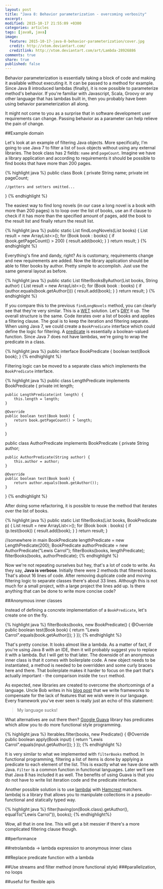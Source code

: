 ```yaml
---
layout: post
title: "Java 8: Behavior parameterization - overcoming verbosity"
excerpt:
modified: 2015-10-17 21:55:09 +0300
categories: articles
tags: [java8, java]
image:
  feature: 2015-10-17-java-8-behavior-parameterization/cover.jpg
  credit: http://xtom.deviantart.com/
  creditlink: http://xtom.deviantart.com/art/Lambda-28926886
comments: true
share: true
published: false
---
```


Behavior parameterization is essentially taking a block of code and making it available without executing it. It can be passed to a method for example. Since Java 8 introduced lambdas (finally), it is now possible to parameterize method's behavior. If you're familiar with Javascript, Scala, Groovy or any other language that has lambdas built in, then you probably have been using behavior parameterization all along.

It might not come to you as a surprise that in software development user requirements can change. Passing behavior as a parameter can help relieve the pain of change.

##Example domain

Let's look at an example of filtering Java objects. More specifically, I'm going to use Java 7 to filter a list of `book` objects without using any external libraries. The book class has 2 fields: `name` and `pageCount`. Imagine we have a library application and according to requirements it should be possible to find books that have more than 200 pages.

{% highlight java %}
public class Book {
    private String name;
    private int pageCount;

    //getters and setters omitted...
}
{% endhighlight %}

The easiest way to find long novels (in our case a long novel is a book with more than 200 pages) is to loop over the list of books, use an if clause to check if it has more than the specified amount of pages, add the book to the result list and finally return the result list.

{% highlight java %}
public static List<Book> findLongNovels(List<Book> books) {
    List<Book> result = new ArrayList<>();
    for (Book book : books) {
        if (book.getPageCount() > 200) {
            result.add(book);
        }
    }
    return result;
}
{% endhighlight %}

Everything's fine and dandy, right? As is customary, requirements change and new requirements are added. Now the library application should be able to filter books by author. Pretty simple to accomplish. Just use the same general layout as before.

{% highlight java %}
public static List<Book> filterBooksByAuthor(List<Book> books, String author) {
    List<Book> result = new ArrayList<>();
    for (Book book : books) {
        if (author.equals(book.getAuthor())) {
            result.add(book);
        }
    }
    return result;
}
{% endhighlight %}

If you compare this to the previous `findLongNovels` method, you can clearly see that they're very similar. This is a [WET](https://en.wikipedia.org/wiki/Don%27t_repeat_yourself "Wikipedia DRY vs WET") solution. Let's [DRY](https://en.wikipedia.org/wiki/Don%27t_repeat_yourself "Wikipedia DRY vs WET") it up. The overall structure is the same. Code iterates over a list of books and applies a filtering clause. The goal is to keep the iteration and filtering separate. When using Java 7, we could create a `BookPredicate` interface which could define the logic for filtering. A [predicate](https://en.wikipedia.org/wiki/Predicate_(mathematical_logic) "Wikipedia: Predicate (mathematical logic)") is essentially a boolean-valued function. Since Java 7 does not have lambdas, we're going to wrap the predicate in a class.

{% highlight java %}
public interface BookPredicate {
    boolean test(Book book);
}
{% endhighlight %}

Filtering logic can be moved to a separate class which implements the `BookPredicate` interface.

{% highlight java %}
public class LengthPredicate implements BookPredicate {
    private int length;

    public LengthPredicate(int length) {
        this.length = length;
    }

    @Override
    public boolean test(Book book) {
        return book.getPageCount() > length;
    }
}

public class AuthorPredicate implements BookPredicate {
    private String author;

    public AuthorPredicate(String author) {
        this.author = author;
    }

    @Override
    public boolean test(Book book) {
        return author.equals(book.getAuthor());
    }
}
{% endhighlight %}

After doing some refactoring, it is possible to reuse the method that iterates over the list of books.

{% highlight java %}
public static List<Book> filterBooks(List<Book> books, BookPredicate p) {
    List<Book> result = new ArrayList<>();
    for (Book book : books) {
        if (p.test(book)) {
            result.add(book);
        }
    }
    return result;
}

//somewhere in main
BookPredicate lengthPredicate = new LengthPredicate(200);
BookPredicate authorPredicate = new AuthorPredicate("Lewis Carrol");
filterBooks(books, lengthPredicate);
filterBooks(books, authorPredicate);
{% endhighlight %}

Now we're not repeating ourselves but hey, that's a lot of code to write. As they say, **Java is verbose**. Initially there were 2 methods that filtered books. That's about 16 lines of code. After removing duplicate code and moving filtering logic to separate classes there's about 33 lines. Although this is not much for a small project, with a large project the lines add up. Is there anything that can be done to write more concise code?

##Anonymous inner classes

Instead of defining a concrete implementation of a `BookPredicate`, let's create one on the fly.

{% highlight java %}
filterBooks(books, new BookPredicate() {
    @Override
    public boolean test(Book book) {
        return "Lewis Carrol".equals(book.getAuthor());
    }
});
{% endhighlight %}

That's pretty concise. It looks almost like a lambda. As a matter of fact, if you're using Java 8 with an IDE, then it will probably suggest you to replace it with a lambda. But I will get to that later. The downside of an anonymous inner class is that it comes with boilerplate code. A new object needs to be instantiated, a method is needed to be overridden and some curly braces here and there. That boilerplate makes it harder to focus on the part that's actually important - the comparison inside the `test` method.

As expected, new libraries are created to overcome the shortcomings of a language. Uncle Bob writes in his [blog post](http://blog.8thlight.com/uncle-bob/2015/08/06/let-the-magic-die.html "Make the Magic go away by Uncle Bob") that we write frameworks to compensate for the lack of features that we wish were in our language. Every framework you've ever seen is really just an echo of this statement:

>My language sucks!

What alternatives are out there then? [Google Guava](https://github.com/google/guava "Google Guava github repository") library has predicates which allow you to do more functional style programming.

{% highlight java %}
Iterables.filter(books, new Predicate<Book>() {
    @Override
    public boolean apply(Book input) {
        return "Lewis Carrol".equals(input.getAuthor());
    }
});
{% endhighlight %}

It is very similar to what we implemented with `filterBooks` method. In functional programming, filtering a list of items is done by applying a predicate to each element of the list. This is exactly what we have done with Java. `Filter` is a common function in functional languages. Later we'll see that Java 8 has included it as well. The benefits of using Guava is that you do not have to write list iteration code and the predicate interface.

Another possible solution is to use [lambdaj](https://github.com/mariofusco/lambdaj "lambdaj github repository") with [Hamcrest](https://github.com/hamcrest/JavaHamcrest "Hamcrest github repository") matchers. lambdaj is a library that allows you to manipulate collections in a pseudo-functional and statically typed way.

{% highlight java %}
filter(having(on(Book.class).getAuthor(), equalTo("Lewis Carrol")), books);
{% endhighlight%}

Wow, all that in one line. This will get a bit messier if there's a more complicated filtering clause though.

##performance

##retrolambda -> lambda expression to anonymous inner class

##Replace predicate function with a lambda

##Use streams and filter method (more functional style)
###parallelization, no loops

##useful for flexible apis
